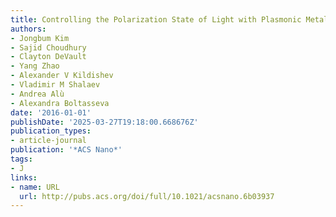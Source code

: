 ```yaml
---
title: Controlling the Polarization State of Light with Plasmonic Metal Oxide Metasurface
authors:
- Jongbum Kim
- Sajid Choudhury
- Clayton DeVault
- Yang Zhao
- Alexander V Kildishev
- Vladimir M Shalaev
- Andrea Alù
- Alexandra Boltasseva
date: '2016-01-01'
publishDate: '2025-03-27T19:18:00.668676Z'
publication_types:
- article-journal
publication: '*ACS Nano*'
tags:
- J
links:
- name: URL
  url: http://pubs.acs.org/doi/full/10.1021/acsnano.6b03937
---
```

